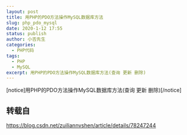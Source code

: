 ```yaml
---
layout: post
title: 用PHP的PDO方法操作MySQL数据库方法
slug: php_pdo_mysql
date: 2020-1-12 17:55
status: publish
author: 小否先生
categories: 
  - PHP代码
tags:
  - PHP
  - MySQL
excerpt: 用PHP的PDO方法操作MySQL数据库方法(查询 更新 删除)
---
```


[notice]用PHP的PDO方法操作MySQL数据库方法(查询 更新 删除)[/notice]

## 转载自
https://blog.csdn.net/zuiliannvshen/article/details/78247244  

